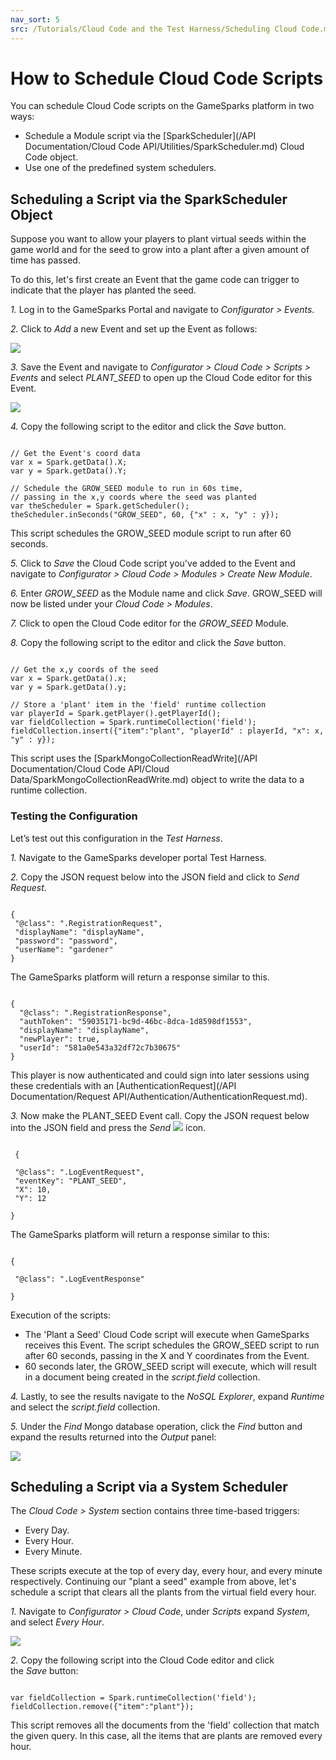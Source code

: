 ```yaml
---
nav_sort: 5
src: /Tutorials/Cloud Code and the Test Harness/Scheduling Cloud Code.md
---
```


# How to Schedule Cloud Code Scripts

You can schedule Cloud Code scripts on the GameSparks platform in two ways:
* Schedule a Module script via the [SparkScheduler](/API Documentation/Cloud Code API/Utilities/SparkScheduler.md) Cloud Code object.
* Use one of the predefined system schedulers.

## Scheduling a Script via the SparkScheduler Object

Suppose you want to allow your players to plant virtual seeds within the game world and for the seed to grow into a plant after a given amount of time has passed.

To do this, let's first create an Event that the game code can trigger to indicate that the player has planted the seed.

*1.* Log in to the GameSparks Portal and navigate to *Configurator > Events*.

*2.* Click to *Add* a new Event and set up the Event as follows:

![](img/Schedule/10.png)

*3.* Save the Event and navigate to *Configurator > Cloud Code > Scripts > Events* and select *PLANT_SEED* to open up the Cloud Code editor for this Event.

![](img/Schedule/11.png)

*4.* Copy the following script to the editor and click the *Save* button.

```

// Get the Event's coord data
var x = Spark.getData().X;
var y = Spark.getData().Y;

// Schedule the GROW_SEED module to run in 60s time,
// passing in the x,y coords where the seed was planted
var theScheduler = Spark.getScheduler();
theScheduler.inSeconds("GROW_SEED", 60, {"x" : x, "y" : y});

```

This script schedules the GROW_SEED module script to run after 60 seconds.

*5.* Click to *Save* the Cloud Code script you've added to the Event and navigate to *Configurator > Cloud Code > Modules > Create New Module*.

*6.* Enter *GROW_SEED* as the Module name and click *Save*. GROW_SEED will now be listed under your *Cloud Code > Modules*.

*7.* Click to open the Cloud Code editor for the *GROW_SEED* Module.

*8.* Copy the following script to the editor and click the *Save* button.

```

// Get the x,y coords of the seed
var x = Spark.getData().x;
var y = Spark.getData().y;

// Store a 'plant' item in the 'field' runtime collection
var playerId = Spark.getPlayer().getPlayerId();
var fieldCollection = Spark.runtimeCollection('field');
fieldCollection.insert({"item":"plant", "playerId" : playerId, "x": x, "y" : y});

```

This script uses the [SparkMongoCollectionReadWrite](/API Documentation/Cloud Code API/Cloud Data/SparkMongoCollectionReadWrite.md) object to write the data to a runtime collection.

### Testing the Configuration

Let’s test out this configuration in the *Test Harness*.

*1.* Navigate to the GameSparks developer portal Test Harness.

*2.* Copy the JSON request below into the JSON field and click to *Send Request*.

```

{
 "@class": ".RegistrationRequest",
 "displayName": "displayName",
 "password": "password",
 "userName": "gardener"
}

```

The GameSparks platform will return a response similar to this.

```

{
  "@class": ".RegistrationResponse",
  "authToken": "59035171-bc9d-46bc-8dca-1d8598df1553",
  "displayName": "displayName",
  "newPlayer": true,
  "userId": "581a0e543a32df72c7b30675"
}

```

This player is now authenticated and could sign into later sessions using these credentials with an [AuthenticationRequest](/API Documentation/Request API/Authentication/AuthenticationRequest.md).

*3.* Now make the PLANT_SEED Event call. Copy the JSON request below into the JSON field and press the *Send* ![](/img/fa/play.png) icon.

```

 {

 "@class": ".LogEventRequest",
 "eventKey": "PLANT_SEED",
 "X": 10,
 "Y": 12

}

```
The GameSparks platform will return a response similar to this:

```

{

 "@class": ".LogEventResponse"

}

```
Execution of the scripts:
* The 'Plant a Seed' Cloud Code script will execute when GameSparks receives this Event. The script schedules the GROW_SEED script to run after 60 seconds, passing in the X and Y coordinates from the Event.
* 60 seconds later, the GROW_SEED script will execute, which will result in a document being created in the *script.field* collection.

*4.* Lastly, to see the results navigate to the *NoSQL Explorer*, expand *Runtime* and select the *script.field* collection.

*5.* Under the *Find* Mongo database operation, click the *Find* button and expand the results returned into the *Output* panel:

![](img/Schedule/12.png)

## Scheduling a Script via a System Scheduler

The *Cloud Code > System* section contains three time-based triggers:

* Every Day.
* Every Hour.
* Every Minute.

These scripts execute at the top of every day, every hour, and every minute respectively. Continuing our "plant a seed" example from above, let's schedule a script that clears all the plants from the virtual field every hour.

*1.* Navigate to *Configurator > Cloud Code*, under *Scripts* expand *System*, and select *Every Hour*.

![](img/Schedule/13.png)

*2.* Copy the following script into the Cloud Code editor and click the *Save* button:

```

var fieldCollection = Spark.runtimeCollection('field');
fieldCollection.remove({"item":"plant"});

```

This script removes all the documents from the 'field' collection that match the given query. In this case, all the items that are plants are removed every hour.
